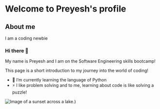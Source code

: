 # Welcome to Preyesh's profile

## About me

I am a coding newbie

### Hi there 👋

My name is Preyesh and I am on the Software Engineering skills bootcamp!

This page is a short introduction to my journey into the world of coding!

- 🌱 I’m currently learning the language of Python
- ⚡ I like problem solving and to me, learning about code is like solving a puzzle!

![Image of a sunset across a lake.](https://www.stockvault.net/data/2007/03/01/100169/thumb16.jpg))
